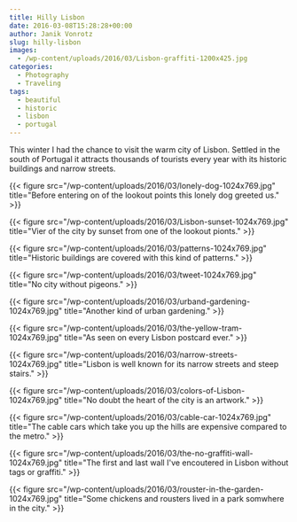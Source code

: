```yaml
---
title: Hilly Lisbon
date: 2016-03-08T15:28:28+00:00
author: Janik Vonrotz
slug: hilly-lisbon
images:
  - /wp-content/uploads/2016/03/Lisbon-graffiti-1200x425.jpg
categories:
  - Photography
  - Traveling
tags:
  - beautiful
  - historic
  - lisbon
  - portugal
---
```

This winter I had the chance to visit the warm city of Lisbon. Settled in the south of Portugal it attracts thousands of tourists every year with its historic buildings and narrow streets.

{{< figure src="/wp-content/uploads/2016/03/lonely-dog-1024x769.jpg" title="Before entering on of the lookout points this lonely dog greeted us." >}}

<!--more-->

{{< figure src="/wp-content/uploads/2016/03/Lisbon-sunset-1024x769.jpg" title="Vier of the city by sunset from one of the lookout pionts." >}}

{{< figure src="/wp-content/uploads/2016/03/patterns-1024x769.jpg" title="Historic buildings are covered with this kind of patterns." >}}

{{< figure src="/wp-content/uploads/2016/03/tweet-1024x769.jpg" title="No city without pigeons." >}}

{{< figure src="/wp-content/uploads/2016/03/urband-gardening-1024x769.jpg" title="Another kind of urban gardening." >}}

{{< figure src="/wp-content/uploads/2016/03/the-yellow-tram-1024x769.jpg" title="As seen on every Lisbon postcard ever." >}}

{{< figure src="/wp-content/uploads/2016/03/narrow-streets-1024x769.jpg" title="Lisbon is well known for its narrow streets and steep stairs." >}}

{{< figure src="/wp-content/uploads/2016/03/colors-of-Lisbon-1024x769.jpg" title="No doubt the heart of the city is an artwork." >}}

{{< figure src="/wp-content/uploads/2016/03/cable-car-1024x769.jpg" title="The cable cars which take you up the hills are expensive compared to the metro." >}}

{{< figure src="/wp-content/uploads/2016/03/the-no-graffiti-wall-1024x769.jpg" title="The first and last wall I've encoutered in Lisbon without tags or graffiti." >}}

{{< figure src="/wp-content/uploads/2016/03/rouster-in-the-garden-1024x769.jpg" title="Some chickens and rousters lived in a park somwhere in the city." >}}